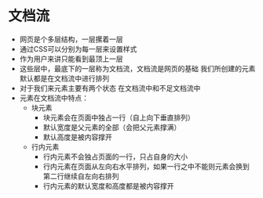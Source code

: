 # 文档流



- 网页是个多层结构，一层摞着一层
- 通过CSS可以分别为每一层来设置样式
- 作为用户来讲只能看到最顶上一层
- 这些层中，最底下的一层称为文档流，文档流是网页的基础
	        我们所创建的元素默认都是在文档流中进行排列
- 对于我们来元素主要有两个状态
	        在文档流中和不足文档流中
- 元素在文档流中特点：
	- 块元素
		- 块元素会在页面中独占一行（自上向下垂直排列）
		- 默认宽度是父元素的全部（会把父元素撑满）
		- 默认高度是被内容撑开
	- 行内元素
		- 行内元素不会独占页面的一行，只占自身的大小
		- 行内元素在页面从左向右水平排列，如果一行之中不能则元素会换到第二行继续自左向右排列
		- 行内元素的默认宽度和高度都是被内容撑开



